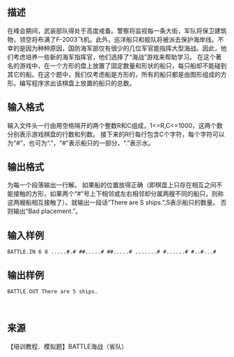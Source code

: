 ## 描述

在峰会期间，武装部队得处于高度戒备。警察将监视每一条大街，军队将保卫建筑物，领空将布满了F-2003飞机。此外，巡洋船只和舰队将被派去保护海岸线。不幸的是因为种种原因，国防海军部仅有很少的几位军官能指挥大型海战。因此，他们考虑培养一些新的海军指挥官，他们选择了“海战”游戏来帮助学习。 在这个著名的游戏中，在一个方形的盘上放置了固定数量和形状的船只，每只船却不能碰到其它的船。在这个题中，我们仅考虑船是方形的，所有的船只都是由图形组成的方形。编写程序求出该棋盘上放置的船只的总数。 

## 输入格式

输入文件头一行由用空格隔开的两个整数R和C组成，1<=R,C<=1000，这两个数分别表示游戏棋盘的行数和列数。 接下来的R行每行包含C个字符，每个字符可以为“#”，也可为“.”，“#”表示船只的一部分，“.”表示水。

## 输出格式

为每一个段落输出一行解。 如果船的位置放得正确（即棋盘上只存在相互之间不能接触的方形，如果两个“#”号上下相邻或左右相邻却分属两艘不同的船只，则称这两艘船相互接触了）。就输出一段话“There are S ships.”,S表示船只的数量。 否则输出“Bad placement.”。

## 输入样例

```plaintext
BATTLE.IN 6 8 .....#.# ##.....# ##.....# .......# #......# #..#...# 
```

## 输出样例

```plaintext
BATTLE.OUT There are 5 ships. 
```



 

## 来源

【培训教程．模拟题】BATTLE海战（省队）

